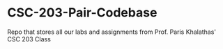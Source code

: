 # CSC-203-Pair-Codebase
Repo that stores all our labs and assignments from Prof. Paris Khalathas' CSC 203 Class
